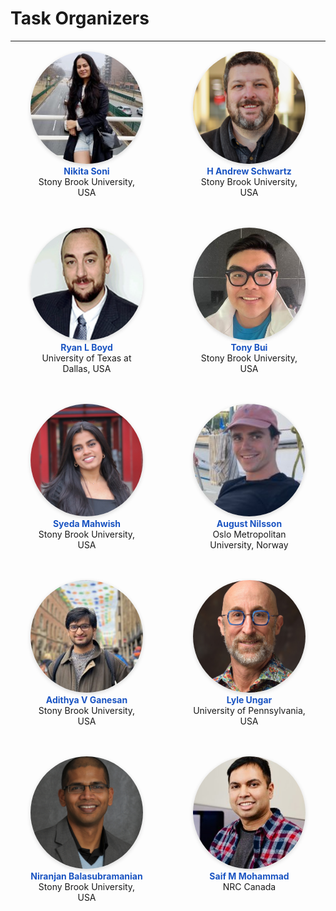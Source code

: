 # Task Organizers
---

<!-- ▸ Responsive flexbox grid  -->
<div class="organizer-grid">

  <figure>
    <img src="../images/nikita_soni.jpeg"  alt="Nikita Soni">
    <figcaption><strong>Nikita Soni</strong><br>Stony Brook University, USA</figcaption>
  </figure>

  <figure>
    <img src="../images/andrew_schwartz.jpg"  alt="H Andrew Schwartz">
    <figcaption><strong>H Andrew Schwartz</strong><br>Stony Brook University, USA</figcaption>
  </figure>

  <figure>
    <img src="../images/ryan_boyd.jpg"  alt="Ryan L Boyd">
    <figcaption><strong>Ryan L Boyd</strong><br>University of Texas at Dallas, USA</figcaption>
  </figure>

  <figure>
    <img src="../images/tony-bui.jpg"  alt="Tony Bui">
    <figcaption><strong>Tony Bui</strong><br>Stony Brook University, USA</figcaption>
  </figure>

  <figure>
    <img src="../images/syeda_mahwish.jpeg"  alt="Syeda Mahwish">
    <figcaption><strong>Syeda Mahwish</strong><br>Stony Brook University, USA</figcaption>
  </figure>

  <figure>
    <img src="../images/august_nilsson.jpeg"  alt="August Nilsson">
    <figcaption><strong>August Nilsson</strong><br>Oslo Metropolitan University, Norway</figcaption>
  </figure>

  <figure>
    <img src="../images/adithya_ganesan.jpeg"  alt="Adithya V Ganesan">
    <figcaption><strong>Adithya V Ganesan</strong><br>Stony Brook University, USA</figcaption>
  </figure>

  <figure>
    <img src="../images/lyle_ungar.jpg"  alt="Lyle Ungar">
    <figcaption><strong>Lyle Ungar</strong><br>University of Pennsylvania, USA</figcaption>
  </figure>

  <figure>
    <img src="../images/niranjan_balasubramanian.jpg"  alt="Niranjan Balasubramanian">
    <figcaption><strong>Niranjan Balasubramanian</strong><br>Stony Brook University, USA</figcaption>
  </figure>

  <figure>
    <img src="../images/saif_mohammad.jpeg"  alt="Saif M Mohammad">
    <figcaption><strong>Saif M Mohammad</strong><br>NRC Canada</figcaption>
  </figure>

</div>

<!-- ▸ Inline CSS (could also live in a site-wide stylesheet) -->
<style>
.organizer-grid{
  display:flex; flex-wrap:wrap; justify-content:center; gap:3rem 5rem;
  margin-top:1rem;
}
.organizer-grid figure{
  margin:0; text-align:center; width:180px;
}
.organizer-grid img{
  width:180px; height:180px; object-fit:cover; border-radius:50%;
  box-shadow:0 2px 6px rgba(0,0,0,.15);
}
.organizer-grid strong{ color:#1a54c2; }          /* blue name */
@media (max-width: 720px){                        /* 2-col on small screens */
  .organizer-grid{ gap:2rem 3rem; }
  .organizer-grid figure{ width:45%; }
}
</style>
